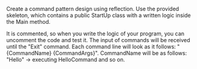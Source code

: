 Create a command pattern design using reflection. Use the provided skeleton, which contains a public StartUp class with a written logic inside the Main method.

It is commented, so when you write the logic of your program, you can uncomment the code and test it. The input of commands will be received until the "Exit" command. Each command line will look as it follows: "{CommandName} {CommandArgs}". CommandName will be as follows: "Hello" -> executing HelloCommand and so on.
